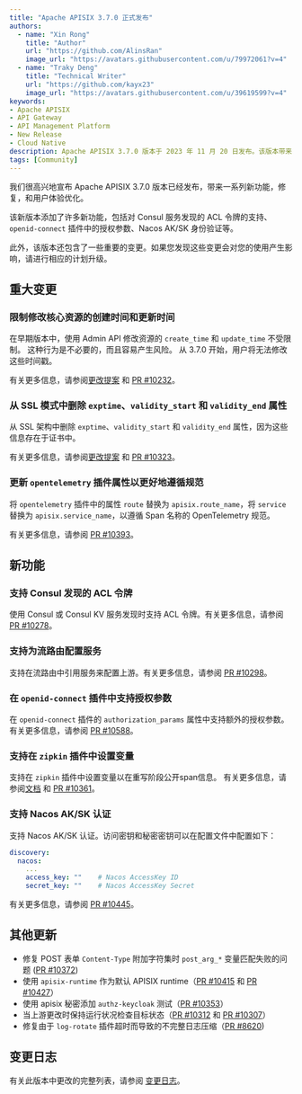 ```yaml
---
title: "Apache APISIX 3.7.0 正式发布"
authors:
  - name: "Xin Rong"
    title: "Author"
    url: "https://github.com/AlinsRan"
    image_url: "https://avatars.githubusercontent.com/u/79972061?v=4"
  - name: "Traky Deng"
    title: "Technical Writer"
    url: "https://github.com/kayx23"
    image_url: "https://avatars.githubusercontent.com/u/39619599?v=4"
keywords:
- Apache APISIX
- API Gateway
- API Management Platform
- New Release
- Cloud Native
description: Apache APISIX 3.7.0 版本于 2023 年 11 月 20 日发布。该版本带来了一系列变更，新功能，和修复。
tags: [Community]
---
```


我们很高兴地宣布 Apache APISIX 3.7.0 版本已经发布，带来一系列新功能，修复，和用户体验优化。

<!--truncate-->

该新版本添加了许多新功能，包括对 Consul 服务发现的 ACL 令牌的支持、`openid-connect` 插件中的授权参数、Nacos AK/SK 身份验证等。

此外，该版本还包含了一些重要的变更。如果您发现这些变更会对您的使用产生影响，请进行相应的计划升级。

## 重大变更

### 限制修改核心资源的创建时间和更新时间

在早期版本中，使用 Admin API 修改资源的 `create_time` 和 `update_time` 不受限制。 这种行为是不必要的，而且容易产生风险。 从 3.7.0 开始，用户将无法修改这些时间戳。

有关更多信息，请参阅[更改提案](https://lists.apache.org/thread/968kp7hd6zcg7ty2clomkbshmd53v71d) 和 [PR #10232](https://github.com/apache/apisix/pull/10232)。

### 从 SSL 模式中删除 `exptime`、`validity_start` 和 `validity_end` 属性

从 SSL 架构中删除 `exptime`、`validity_start` 和 `validity_end` 属性，因为这些信息存在于证书中。

有关更多信息，请参阅[更改提案](https://lists.apache.org/thread/8l4h8f6wcv482s0b7vt17do5z3g1y3o3) 和 [PR #10323](https://github.com/apache/apisix/pull/10323)。

### 更新 `opentelemetry` 插件属性以更好地遵循规范

将 `opentelemetry` 插件中的属性 `route` 替换为 `apisix.route_name`，将 `service` 替换为 `apisix.service_name`，以遵循 Span 名称的 OpenTelemetry 规范。

有关更多信息，请参阅 [PR #10393](https://github.com/apache/apisix/pull/10393)。

## 新功能

### 支持 Consul 发现的 ACL 令牌

使用 Consul 或 Consul KV 服务发现时支持 ACL 令牌。有关更多信息，请参阅 [PR #10278](https://github.com/apache/apisix/pull/10278)。

### 支持为流路由配置服务

支持在流路由中引用服务来配置上游。有关更多信息，请参阅 [PR #10298](https://github.com/apache/apisix/pull/10298)。

### 在 `openid-connect` 插件中支持授权参数

在 `openid-connect` 插件的 `authorization_params` 属性中支持额外的授权参数。有关更多信息，请参阅 [PR #10588](https://github.com/apache/apisix/pull/10588)。

### 支持在 `zipkin` 插件中设置变量

支持在 `zipkin` 插件中设置变量以在重写阶段公开span信息。 有关更多信息，请参阅[文档](https://github.com/wizhuo/apisix/blob/master/docs/zh/latest/plugins/zipkin.md#如何使用变量) 和 [PR #10361](https://github.com/apache/apisix/pull/10361)。

### 支持 Nacos AK/SK 认证

支持 Nacos AK/SK 认证。访问密钥和秘密密钥可以在配置文件中配置如下：

```yaml title="config.yaml"
discovery:
  nacos:
    ...
    access_key: ""    # Nacos AccessKey ID
    secret_key: ""    # Nacos AccessKey Secret
```

有关更多信息，请参阅 [PR #10445](https://github.com/apache/apisix/pull/10445)。

## 其他更新

- 修复 POST 表单 `Content-Type` 附加字符集时 `post_arg_*` 变量匹配失败的问题 ([PR #10372](https://github.com/apache/apisix/pull/10372))
- 使用 `apisix-runtime` 作为默认 APISIX runtime（[PR #10415](https://github.com/apache/apisix/pull/10415) 和 [PR #10427](https://github.com/apache/apisix/pull/10427)）
- 使用 apisix 秘密添加 `authz-keycloak` 测试（[PR #10353](https://github.com/apache/apisix/pull/10353)）
- 当上游更改时保持运行状况检查目标状态（[PR #10312](https://github.com/apache/apisix/pull/10312) 和 [PR #10307](https://github.com/apache/apisix/pull/10307)）
- 修复由于 `log-rotate` 插件超时而导致的不完整日志压缩（[PR #8620](https://github.com/apache/apisix/pull/8620))

## 变更日志

有关此版本中更改的完整列表，请参阅 [变更日志](https://github.com/apache/apisix/blob/master/CHANGELOG.md#370)。
